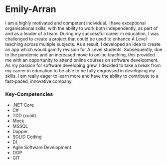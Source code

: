 # Emily-Arran

I am a highly motivated and competent individual. I have exceptional organisational skills, with the ability to work both independently, as part of and as a leader of a team. During my successful career in education, I was challenged to create a project that could be used to enhance A Level teaching across multiple subjects. As a result, I developed an idea to create an app which would gamify revision for A Level students. Subsequently, due to the pandemic and an increased move to online teaching, this provided me with an opportunity to attend online courses on software development. As my passion for software developing grew, I decided to take a break from my career in education to be able to be fully engrossed in developing my skills. I am really eager to learn more and have the ability to contribute to a fast-paced, innovative company.

### Key-Competencies

- .NET Core
- C#
- TDD (xunit)
- Mock
- MSSQL
- Dapper
- SOLID Coding
- DI
- Agile Software Development
- OOP
- GIT
